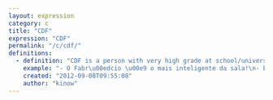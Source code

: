 ```yaml
---
layout: expression
category: c
title: "CDF"
expression: "CDF"
permalink: "/c/cdf/"
definitions:
  - definition: "CDF is a person with very high grade at school/university. It stands for C\u00fa De Ferro, or literally iron ass. Probably due to the fact of staying many hours seated studying. \n\nThe old expression for CDF is \"[caxias]\", and is still used by older people or in some places in Brazil."
    example: "- O Fabr\u00edcio \u00e9 o mais inteligente da sala!\n- Eu sei, ele sempre foi o maior CDF."
    created: "2012-09-08T09:55:08"
    author: "kinow"
---
```

